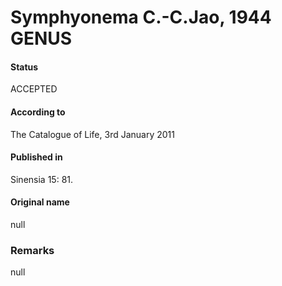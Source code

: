 # Symphyonema C.-C.Jao, 1944 GENUS

#### Status
ACCEPTED

#### According to
The Catalogue of Life, 3rd January 2011

#### Published in
Sinensia 15: 81.

#### Original name
null

### Remarks
null